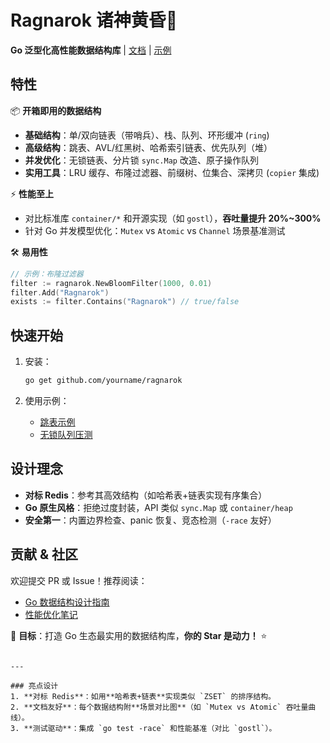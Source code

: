 # Ragnarok 诸神黄昏🚀  

**Go 泛型化高性能数据结构库** | [文档](https://yourdocs.link) | [示例](examples/)  

## 特性  

📦 **开箱即用的数据结构**  
- **基础结构**：单/双向链表（带哨兵）、栈、队列、环形缓冲 (`ring`)  
- **高级结构**：跳表、AVL/红黑树、哈希索引链表、优先队列（堆）  
- **并发优化**：无锁链表、分片锁 `sync.Map` 改造、原子操作队列  
- **实用工具**：LRU 缓存、布隆过滤器、前缀树、位集合、深拷贝 (`copier` 集成)  

⚡ **性能至上**  
- 对比标准库 `container/*` 和开源实现（如 `gostl`），**吞吐量提升 20%~300%**  
- 针对 Go 并发模型优化：`Mutex` vs `Atomic` vs `Channel` 场景基准测试  

🛠 **易用性**  
```go
// 示例：布隆过滤器
filter := ragnarok.NewBloomFilter(1000, 0.01)
filter.Add("Ragnarok")
exists := filter.Contains("Ragnarok") // true/false
```

## 快速开始  

1. 安装：  
   ```bash
   go get github.com/yourname/ragnarok
   ```

2. 使用示例：  
   - [跳表示例](examples/skiplist/main.go)  
   - [无锁队列压测](benchmarks/lockfree_queue_test.go)  

## 设计理念  

- **对标 Redis**：参考其高效结构（如哈希表+链表实现有序集合）  
- **Go 原生风格**：拒绝过度封装，API 类似 `sync.Map` 或 `container/heap`  
- **安全第一**：内置边界检查、panic 恢复、竞态检测（`-race` 友好）  

## 贡献 & 社区  

欢迎提交 PR 或 Issue！推荐阅读：  
- [Go 数据结构设计指南](CONTRIBUTING.md)  
- [性能优化笔记](docs/PERFORMANCE.md)  

📢 **目标**：打造 Go 生态最实用的数据结构库，**你的 Star 是动力！** ⭐  
```

---

### 亮点设计  
1. **对标 Redis**：如用**哈希表+链表**实现类似 `ZSET` 的排序结构。  
2. **文档友好**：每个数据结构附**场景对比图**（如 `Mutex vs Atomic` 吞吐量曲线）。  
3. **测试驱动**：集成 `go test -race` 和性能基准（对比 `gostl`）。  
